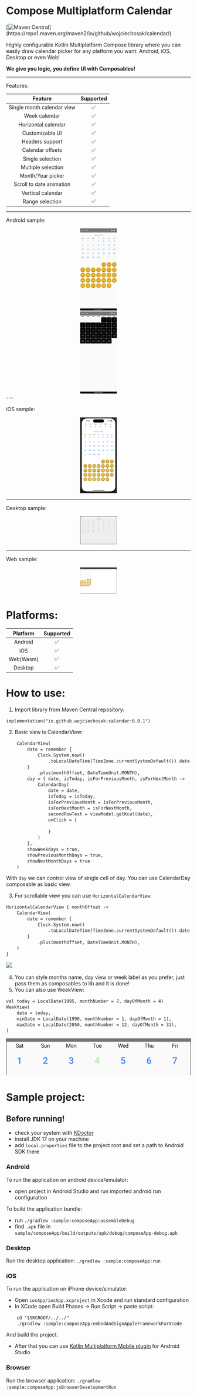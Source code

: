 # Compose Multiplatform Calendar

[![Maven Central](https://img.shields.io/badge/dynamic/xml.svg?label=Maven%20Central&color=blue&url=https://repo1.maven.org/maven2/io/github/wojciechosak/calendar/maven-metadata.xml&query=(//metadata/versioning/versions/version)[not(contains(text(),%27-%27))][last()])](https://repo1.maven.org/maven2/io/github/wojciechosak/calendar/)

Highly configurable Kotlin Multiplatform Compose library where you can easily draw
calendar picker for any platform you want: Android, iOS, Desktop or even Web!

**We give you logic, you define UI with Composables!**

---

Features:

|          Feature           | Supported |
|:--------------------------:|:---------:|
| Single month calendar view |     ✅     |
|       Week calendar        |     ✅     |
|    Horizontal calendar     |     ✅     |
|      Customizable UI       |     ✅     |
|      Headers support       |     ✅     |
|      Calendar offsets      |     ✅     |
|      Single selection      |     ✅     |
|     Multiple selection     |     ✅     |
|     Month/Year picker      |     ✅     |
|  Scroll to date animation  |     ✅     |
|     Vertical calendar      |     ✅     |
|      Range selection       |     ✅     |

---

Android sample:

<div style="text-align:center">
    <img src="readme/sample1.png" width="100">
</div>
<div style="text-align:center">
    <img src="readme/sample3.png" width="100">
</div>
---

iOS sample:

<div style="text-align:center">
    <img src="readme/sampleios.png" width="100">
</div>

---

Desktop sample:

<div style="text-align:center">
    <img src="readme/sampledesktop.png" width="100">
</div>

---

Web sample:

<div style="text-align:center">
    <img src="readme/websample.png" width="100">
</div>

# Platforms:

| Platform  | Supported |
|:---------:|:---------:|
|  Android  |     ✅     |
|    iOS    |     ✅     |
| Web(Wasm) |     ✅     |
|  Desktop  |     ✅     |

# How to use:

1. Import library from Maven Central repository:

```
implementation("io.github.wojciechosak:calendar:0.0.1")
```

2. Basic view is CalendarView:

```
    CalendarView(
        date = remember {
            Clock.System.now()
                .toLocalDateTime(TimeZone.currentSystemDefault()).date
        }
            .plus(monthOffset, DateTimeUnit.MONTH),
        day = { date, isToday, isForPreviousMonth, isForNextMonth ->
            CalendarDay(
                date = date,
                isToday = isToday,
                isForPreviousMonth = isForPreviousMonth,
                isForNextMonth = isForNextMonth,
                secondRowText = viewModel.getKcal(date),
                onClick = {

                }
            )
        },
        showWeekdays = true,
        showPreviousMonthDays = true,
        showNextMonthDays = true
    )
```

With `day` we can control view of single cell of day. You can use CalendarDay composable as
basic view.

3. For scrollable view you can use `HorizontalCalendarView`:

```
HorizontalCalendarView { monthOffset ->
    CalendarView(
        date = remember {
            Clock.System.now()
                .toLocalDateTime(TimeZone.currentSystemDefault()).date
        }
            .plus(monthOffset, DateTimeUnit.MONTH),
    )
}
```

<image src="readme/sample2.webp" width="400">

4. You can style months name, day view or week label as you prefer, just pass them as composables to
   lib and it is done!
5. You can also use WeekView:

```
val today = LocalDate(1995, monthNumber = 7, dayOfMonth = 4)
WeekView(
    date = today,
    minDate = LocalDate(1990, monthNumber = 1, dayOfMonth = 1),
    maxDate = LocalDate(2050, monthNumber = 12, dayOfMonth = 31),
)
```

![weekview.png](readme%2Fweekview.png)

# Sample project:

## Before running!

- check your system with [KDoctor](https://github.com/Kotlin/kdoctor)
- install JDK 17 on your machine
- add `local.properties` file to the project root and set a path to Android SDK there

### Android

To run the application on android device/emulator:

- open project in Android Studio and run imported android run configuration

To build the application bundle:

- run `./gradlew :sample:composeApp:assembleDebug`
- find `.apk` file in `sample/composeApp/build/outputs/apk/debug/composeApp-debug.apk`

### Desktop

Run the desktop application: `./gradlew :sample:composeApp:run`

### iOS

To run the application on iPhone device/simulator:

- Open `iosApp/iosApp.xcproject` in Xcode and run standard configuration
- In XCode open Build Phases -> Run Script -> paste script:

```
    cd "$SRCROOT/../../"
    ./gradlew :sample:composeApp:embedAndSignAppleFrameworkForXcode
```

And build the project.

- After that you can
  use [Kotlin Multiplatform Mobile plugin](https://plugins.jetbrains.com/plugin/14936-kotlin-multiplatform-mobile)
  for Android Studio

### Browser

Run the browser application: `./gradlew :sample:composeApp:jsBrowserDevelopmentRun`

